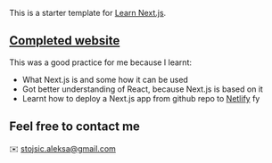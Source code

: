 This is a starter template for [Learn Next.js](https://nextjs.org/learn).

## [Completed website](https://jovial-blackwell-59abd5.netlify.app)

This was a good practice for me because I learnt:

- What Next.js is and some how it can be used
- Got better understanding of React, because Next.js is based on it
- Learnt how to deploy a Next.js app from github repo to [Netlify](https://jovial-blackwell-59abd5.netlify.app)
fy
## Feel free to contact me

✉️ stojsic.aleksa@gmail.com
